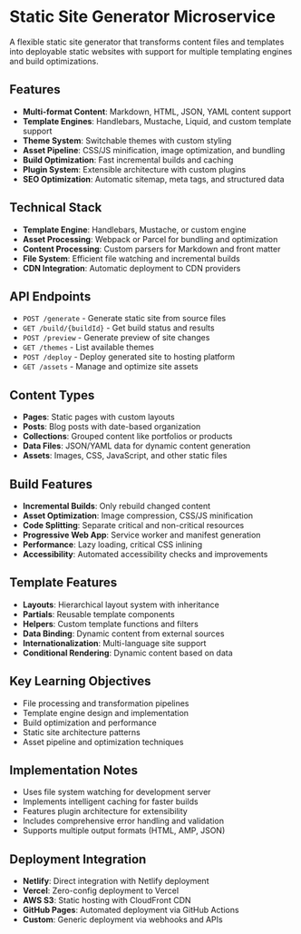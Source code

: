 # Static Site Generator Microservice

A flexible static site generator that transforms content files and templates into deployable static websites with support for multiple templating engines and build optimizations.

## Features

- **Multi-format Content**: Markdown, HTML, JSON, YAML content support
- **Template Engines**: Handlebars, Mustache, Liquid, and custom template support
- **Theme System**: Switchable themes with custom styling
- **Asset Pipeline**: CSS/JS minification, image optimization, and bundling
- **Build Optimization**: Fast incremental builds and caching
- **Plugin System**: Extensible architecture with custom plugins
- **SEO Optimization**: Automatic sitemap, meta tags, and structured data

## Technical Stack

- **Template Engine**: Handlebars, Mustache, or custom engine
- **Asset Processing**: Webpack or Parcel for bundling and optimization
- **Content Processing**: Custom parsers for Markdown and front matter
- **File System**: Efficient file watching and incremental builds
- **CDN Integration**: Automatic deployment to CDN providers

## API Endpoints

- `POST /generate` - Generate static site from source files
- `GET /build/{buildId}` - Get build status and results
- `POST /preview` - Generate preview of site changes
- `GET /themes` - List available themes
- `POST /deploy` - Deploy generated site to hosting platform
- `GET /assets` - Manage and optimize site assets

## Content Types

- **Pages**: Static pages with custom layouts
- **Posts**: Blog posts with date-based organization
- **Collections**: Grouped content like portfolios or products
- **Data Files**: JSON/YAML data for dynamic content generation
- **Assets**: Images, CSS, JavaScript, and other static files

## Build Features

- **Incremental Builds**: Only rebuild changed content
- **Asset Optimization**: Image compression, CSS/JS minification
- **Code Splitting**: Separate critical and non-critical resources
- **Progressive Web App**: Service worker and manifest generation
- **Performance**: Lazy loading, critical CSS inlining
- **Accessibility**: Automated accessibility checks and improvements

## Template Features

- **Layouts**: Hierarchical layout system with inheritance
- **Partials**: Reusable template components
- **Helpers**: Custom template functions and filters
- **Data Binding**: Dynamic content from external sources
- **Internationalization**: Multi-language site support
- **Conditional Rendering**: Dynamic content based on data

## Key Learning Objectives

- File processing and transformation pipelines
- Template engine design and implementation
- Build optimization and performance
- Static site architecture patterns
- Asset pipeline and optimization techniques

## Implementation Notes

- Uses file system watching for development server
- Implements intelligent caching for faster builds
- Features plugin architecture for extensibility
- Includes comprehensive error handling and validation
- Supports multiple output formats (HTML, AMP, JSON)

## Deployment Integration

- **Netlify**: Direct integration with Netlify deployment
- **Vercel**: Zero-config deployment to Vercel
- **AWS S3**: Static hosting with CloudFront CDN
- **GitHub Pages**: Automated deployment via GitHub Actions
- **Custom**: Generic deployment via webhooks and APIs 
